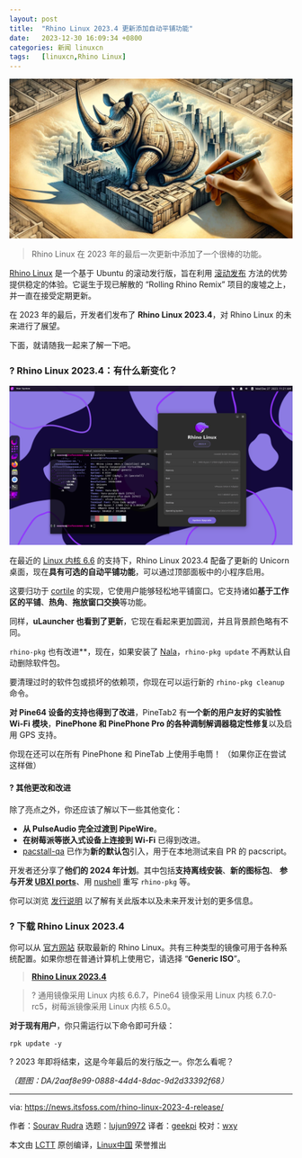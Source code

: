 ```yaml
---
layout: post
title:	"Rhino Linux 2023.4 更新添加自动平铺功能"
date:	2023-12-30 16:09:34 +0800 
categories:	新闻 linuxcn 
tags:	[linuxcn,Rhino Linux]
---
```



![](/Asserts/Images/album/202312/30/160853ktyoyyppoa06ywwa.jpg)



> 
> Rhino Linux 在 2023 年的最后一次更新中添加了一个很棒的功能。
> 
> 
> 


[Rhino Linux](https://rhinolinux.org/index.html) 是一个基于 Ubuntu 的滚动发行版，旨在利用 [滚动发布](https://itsfoss.com/rolling-release/) 方法的优势提供稳定的体验。它诞生于现已解散的 “Rolling Rhino Remix” 项目的废墟之上，并一直在接受定期更新。


在 2023 年的最后，开发者们发布了 **Rhino Linux 2023.4**，对 Rhino Linux 的未来进行了展望。


下面，就请随我一起来了解一下吧。


### ? Rhino Linux 2023.4：有什么新变化？


![](/Asserts/Images/album/202312/30/160936kbh33hmvhvi0ivi0.png)


在最近的 [Linux 内核 6.6](https://news.itsfoss.com/linux-kernel-6-6-release/) 的支持下，Rhino Linux 2023.4 配备了更新的 Unicorn 桌面，现在**具有可选的自动平铺功能**，可以通过顶部面板中的小程序启用。


这要归功于 [cortile](https://github.com/leukipp/cortile) 的实现，它使用户能够轻松地平铺窗口。它支持诸如**基于工作区的平铺**、**热角**、**拖放窗口交换**等功能。


同样，**uLauncher 也看到了更新**，它现在看起来更加圆润，并且背景颜色略有不同。


`rhino-pkg` 也有改进\*\*，现在，如果安装了 [Nala](https://itsfoss.com/nala/)，`rhino-pkg update` 不再默认自动删除软件包。


要清理过时的软件包或损坏的依赖项，你现在可以运行新的 `rhino-pkg cleanup` 命令。


**对 Pine64 设备的支持也得到了改进**，PineTab2 有**一个新的用户友好的实验性 Wi-Fi 模块**，**PinePhone 和 PinePhone Pro 的各种调制解调器稳定性修复**以及启用 GPS 支持。


你现在还可以在所有 PinePhone 和 PineTab 上使用手电筒！ （如果你正在尝试这样做）


#### ?️ 其他更改和改进


除了亮点之外，你还应该了解以下一些其他变化：


* **从 PulseAudio 完全过渡到 PipeWire**。
* **在树莓派等嵌入式设备上连接到 Wi-Fi** 已得到改进。
* [pacstall-qa](https://github.com/pacstall/pacstall-qa) 已作为**新的默认包**引入，用于在本地测试来自 PR 的 pacscript。


开发者还分享了**他们的 2024 年计划**。其中包括**支持离线安装**、**新的图标包**、 **参与开发 [UBXI ports](https://rhinolinux.org/news-9.html)**、用 [nushell](https://itsfoss.com/nushell/) 重写 `rhino-pkg` 等。


你可以浏览 [发行说明](https://rhinolinux.org/news-10.html) 以了解有关此版本以及未来开发计划的更多信息。


### ? 下载 Rhino Linux 2023.4


你可以从 [官方网站](https://rhinolinux.org/download.html) 获取最新的 Rhino Linux。共有三种类型的镜像可用于各种系统配置。如果你想在普通计算机上使用它，请选择 “**Generic ISO**”。



> 
> **[Rhino Linux 2023.4](https://rhinolinux.org/download.html)**
> 
> 
> 



> 
> ? 通用镜像采用 Linux 内核 6.6.7，Pine64 镜像采用 Linux 内核 6.7.0-rc5，树莓派镜像采用 Linux 内核 6.5.0。
> 
> 
> 


**对于现有用户**，你只需运行以下命令即可升级：



```
rpk update -y

```

? 2023 年即将结束，这是今年最后的发行版之一。你怎么看呢？


*（题图：DA/2aaf8e99-0888-44d4-8dac-9d2d33392f68）*




---


via: <https://news.itsfoss.com/rhino-linux-2023-4-release/>


作者：[Sourav Rudra](https://news.itsfoss.com/author/sourav/) 选题：[lujun9972](https://github.com/lujun9972) 译者：[geekpi](https://github.com/geekpi) 校对：[wxy](https://github.com/wxy)


本文由 [LCTT](https://github.com/LCTT/TranslateProject) 原创编译，[Linux中国](https://linux.cn/) 荣誉推出
